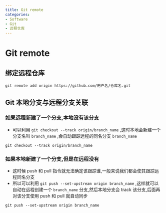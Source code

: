 ```yaml
---
title: Git remote
categories:
- Software
- Git
- 远程仓库
---
```

# Git remote

## 绑定远程仓库

```shell
git remote add origin https://github.com/用户名/仓库名.git
```

## Git 本地分支与远程分支关联

### 如果远程新建了一个分支,本地没有该分支

- 可以利用 `git checkout --track origin/branch_name` ,这时本地会新建一个分支名叫 `branch_name` ,会自动跟踪远程的同名分支 `branch_name`

```shell
git checkout --track origin/branch_name
```

### 如果本地新建了一个分支,但是在远程没有

- 这时候 push 和 pull 指令就无法确定该跟踪谁,一般来说我们都会使其跟踪远程同名分支
- 所以可以利用 `git push --set-upstream origin branch_name` ,这样就可以自动在远程创建一个 `branch_name` 分支,然后本地分支会 track 该分支,后面再对该分支使用 push 和 pull 就自动同步

```shell
git push --set-upstream origin branch_name
```

